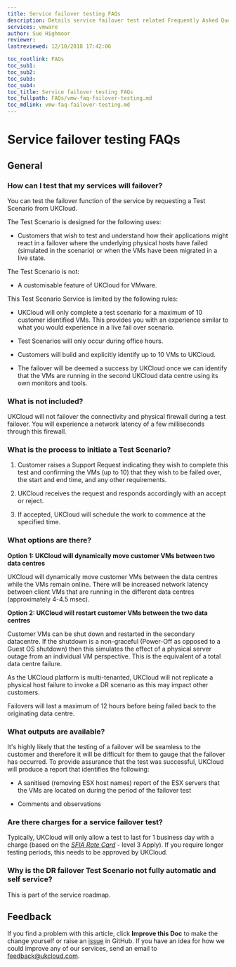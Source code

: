 ```yaml
---
title: Service failover testing FAQs
description: Details service failover test related Frequently Asked Questions (FAQs)
services: vmware
author: Sue Highmoor
reviewer:
lastreviewed: 12/10/2018 17:42:06

toc_rootlink: FAQs
toc_sub1:
toc_sub2:
toc_sub3:
toc_sub4:
toc_title: Service failover testing FAQs
toc_fullpath: FAQs/vmw-faq-failover-testing.md
toc_mdlink: vmw-faq-failover-testing.md
---
```


# Service failover testing FAQs

## General

### How can I test that my services will failover?

You can test the failover function of the service by requesting a Test Scenario from UKCloud.

The Test Scenario is designed for the following uses:

- Customers that wish to test and understand how their applications might react in a failover where the underlying physical hosts have failed (simulated in the scenario) or when the VMs have been migrated in a live state.

The Test Scenario is not:

- A customisable feature of UKCloud for VMware.

This Test Scenario Service is limited by the following rules:

- UKCloud will only complete a test scenario for a maximum of 10 customer identified VMs. This provides you with an experience similar to what you would experience in a live fail over scenario.

- Test Scenarios will only occur during office hours.

- Customers will build and explicitly identify up to 10 VMs to UKCloud.

- The failover will be deemed a success by UKCloud once we can identify that the VMs are running in the second UKCloud data centre using its own monitors and tools.

### What is not included?

UKCloud will not failover the connectivity and physical firewall during a test failover. You will experience a network latency of a few milliseconds through this firewall.

### What is the process to initiate a Test Scenario?

1. Customer raises a Support Request indicating they wish to complete this test and confirming the VMs (up to 10) that they wish to be failed over, the start and end time, and any other requirements.

2. UKCloud receives the request and responds accordingly with an accept or reject.

3. If accepted, UKCloud will schedule the work to commence at the specified time.

### What options are there?

**Option 1: UKCloud will dynamically move customer VMs between two data centres**

UKCloud will dynamically move customer VMs between the data centres while the VMs remain online. There will be increased network latency between client VMs that are running in the different data centres (approximately 4-4.5 msec).

**Option 2: UKCloud will restart customer VMs between the two data centres**

Customer VMs can be shut down and restarted in the secondary datacentre. If the shutdown is a non-graceful (Power-Off as opposed to a Guest OS shutdown) then this simulates the effect of a physical server outage from an individual VM perspective. This is the equivalent of a total data centre failure.

As the UKCloud platform is multi-tenanted, UKCloud will not replicate a physical host failure to invoke a DR scenario as this may impact other customers.

Failovers will last a maximum of 12 hours before being failed back to the originating data centre.

### What outputs are available?

It's highly likely that the testing of a failover will be seamless to the customer and therefore it will be difficult for them to gauge that the failover has occurred. To provide assurance that the test was successful, UKCloud will produce a report that identifies the following:

- A sanitised (removing ESX host names) report of the ESX servers that the VMs are located on during the period of the failover test

- Comments and observations

### Are there charges for a service failover test?

Typically, UKCloud will only allow a test to last for 1 business day with a charge (based on the [*SFIA Rate Card*](https://ukcloud.com/wp-content/uploads/2019/06/ukc-gen-759-ukcloud-g-cloud-11-standard-rate-card-and-definitions.pdf) - level 3 Apply). If you require longer testing periods, this needs to be approved by UKCloud.

### Why is the DR failover Test Scenario not fully automatic and self service?

This is part of the service roadmap.

## Feedback

If you find a problem with this article, click **Improve this Doc** to make the change yourself or raise an [issue](https://github.com/UKCloud/documentation/issues) in GitHub. If you have an idea for how we could improve any of our services, send an email to <feedback@ukcloud.com>.
